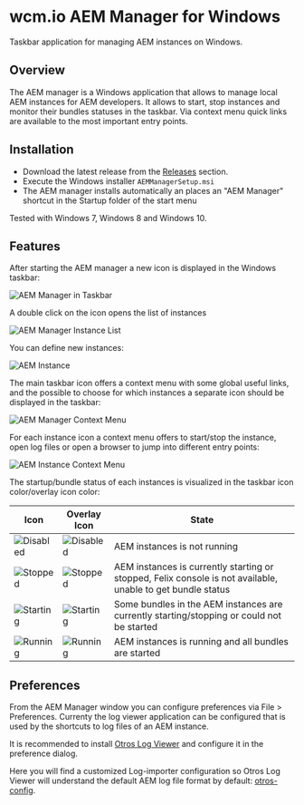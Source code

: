 wcm.io AEM Manager for Windows
==============================

Taskbar application for managing AEM instances on Windows.

Overview
---------

The AEM manager is a Windows application that allows to manage local AEM instances for AEM developers. It allows to start, stop instances and monitor their bundles statuses in the taskbar. Via context menu quick links are available to the most important entry points.


Installation
------------

* Download the latest release from the [Releases](https://github.com/wcm-io-devops/aem-manager/releases) section.
* Execute the Windows installer `AEMManagerSetup.msi`
* The AEM manager installs automatically an places an "AEM Manager" shortcut in the Startup folder of the start menu

Tested with Windows 7, Windows 8 and Windows 10.


Features
--------

After starting the AEM manager a new icon is displayed in the Windows taskbar:

![AEM Manager in Taskbar](/resources/doc-images/aem-manager-taskbar.png)

A double click on the icon opens the list of instances

![AEM Manager Instance List](/resources/doc-images/aem-manager.png)

You can define new instances:

![AEM Instance](/resources/doc-images/aem-instance.png)

The main taskbar icon offers a context menu with some global useful links, and the possible to choose for which instances a separate icon should be displayed in the taskbar:

![AEM Manager Context Menu](/resources/doc-images/aem-manager-context-menu.png)

For each instance icon a context menu offers to start/stop the instance, open log files or open a browser to jump into different entry points:

![AEM Instance Context Menu](/resources/doc-images/aem-instance-context-menu.png)

The startup/bundle status of each instances is visualized in the taskbar icon color/overlay icon color:

Icon | Overlay Icon | State
-----|--------------|-------
![Disabled](/resources/doc-images/icons/icon_disabled.png) | ![Disabled](/resources/doc-images/icons/icon_overlay_disabled.png) | AEM instances is not running
![Stopped](/resources/doc-images/icons/icon_stopped.png) | ![Stopped](/resources/doc-images/icons/icon_overlay_stopped.png) | AEM instances is currently starting or stopped, Felix console is not available, unable to get bundle status
![Starting](/resources/doc-images/icons/icon_starting.png) | ![Starting](/resources/doc-images/icons/icon_overlay_starting.png) | Some bundles in the AEM instances are currently starting/stopping or could not be started
![Running](/resources/doc-images/icons/icon_running.png) | ![Running](/resources/doc-images/icons/icon_overlay_running.png) | AEM instances is running and all bundles are started


Preferences
-----------

From the AEM Manager window you can configure preferences via File > Preferences. Currenty the log viewer application can be configured that is used by the shortcuts to log files of an AEM instance.

It is recommended to install [Otros Log Viewer](https://github.com/otros-systems/otroslogviewer) and configure it in the preference dialog.

Here you will find a customized Log-importer configuration so Otros Log Viewer will understand the default AEM log file format by default: [otros-config](https://github.com/wcm-io/wcm-io-tooling/tree/develop/misc/log-analysis/otros-config).

